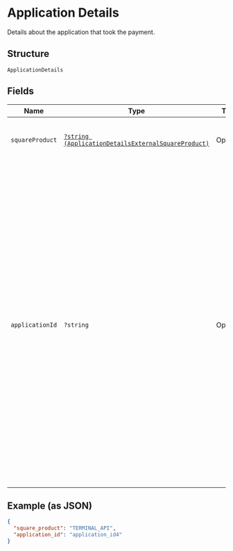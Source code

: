 
# Application Details

Details about the application that took the payment.

## Structure

`ApplicationDetails`

## Fields

| Name | Type | Tags | Description | Getter | Setter |
|  --- | --- | --- | --- | --- | --- |
| `squareProduct` | [`?string (ApplicationDetailsExternalSquareProduct)`](../../doc/models/application-details-external-square-product.md) | Optional | A list of products to return to external callers. | getSquareProduct(): ?string | setSquareProduct(?string squareProduct): void |
| `applicationId` | `?string` | Optional | The Square ID assigned to the application used to take the payment.<br>Application developers can use this information to identify payments that<br>their application processed.<br>For example, if a developer uses a custom application to process payments,<br>this field contains the application ID from the Developer Dashboard.<br>If a seller uses a [Square App Marketplace](../../https://developer.squareup.com/docs/app-marketplace)<br>application to process payments, the field contains the corresponding application ID. | getApplicationId(): ?string | setApplicationId(?string applicationId): void |

## Example (as JSON)

```json
{
  "square_product": "TERMINAL_API",
  "application_id": "application_id4"
}
```

